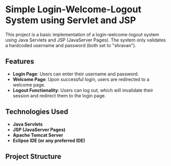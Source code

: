 # Simple Login-Welcome-Logout System using Servlet and JSP

This project is a basic implementation of a login-welcome-logout system using Java Servlets and JSP (JavaServer Pages). The system only validates a hardcoded username and password (both set to "shravan"). 

## Features

- **Login Page**: Users can enter their username and password.
- **Welcome Page**: Upon successful login, users are redirected to a welcome page.
- **Logout Functionality**: Users can log out, which will invalidate their session and redirect them to the login page.

## Technologies Used

- **Java Servlets**
- **JSP (JavaServer Pages)**
- **Apache Tomcat Server**
- **Eclipse IDE (or any preferred IDE)**

## Project Structure

